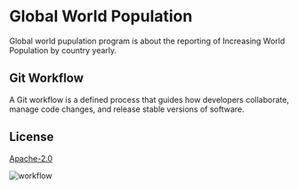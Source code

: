 # Global World Population

Global world pupulation program is about the reporting of Increasing World Population by country yearly. 

## Git Workflow

A Git workflow is a defined process that guides how developers collaborate, manage code changes, and release stable versions of software.

## License

[Apache-2.0](https://www.apache.org/licenses/LICENSE-2.0)

![workflow](https://github.com/moe-arkarlwin/Global_World_Population/actions/workflows/main.yml/badge.svg)